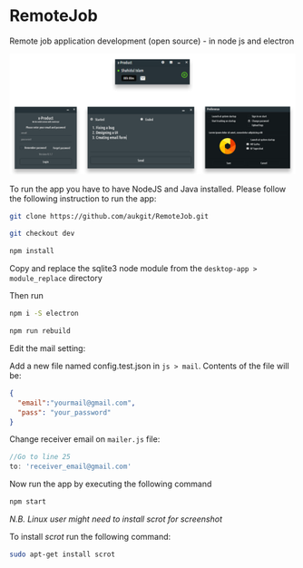 # RemoteJob
Remote job application development (open source) - in node js and electron

[<img src="https://raw.githubusercontent.com/aukgit/RemoteJob/dev/screenshots/RemoteJob-App.png">](https://github.com/aukgit/RemoteJob/tree/dev/screenshots)

To run the app you have to have NodeJS and Java installed. Please follow the following instruction to run the app:

```bash
git clone https://github.com/aukgit/RemoteJob.git
```

```bash
git checkout dev
```

```bash
npm install
```

Copy and replace the sqlite3 node module from the `desktop-app > module_replace` directory

Then run

```bash
npm i -S electron
```

```bash
npm run rebuild
```

Edit the mail setting:

Add a new file named config.test.json in `js > mail`. Contents of the file will be:

```json
{
  "email":"yourmail@gmail.com",
  "pass": "your_password"
}
```

Change receiver email on  `mailer.js` file:

```js
//Go to line 25
to: 'receiver_email@gmail.com'
```

Now run the app by executing the following command

```bash
npm start
```

_N.B. Linux user might need to install scrot for screenshot_

To install *scrot* run the following command:

```bash
sudo apt-get install scrot
```
